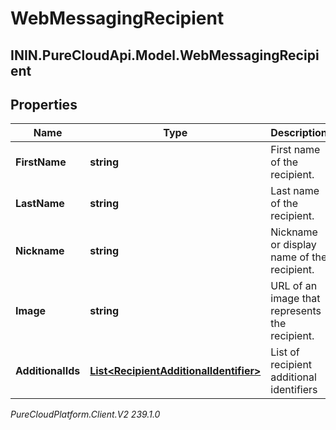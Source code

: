 # WebMessagingRecipient

## ININ.PureCloudApi.Model.WebMessagingRecipient

## Properties

|Name | Type | Description | Notes|
|------------ | ------------- | ------------- | -------------|
| **FirstName** | **string** | First name of the recipient. | [optional] |
| **LastName** | **string** | Last name of the recipient. | [optional] |
| **Nickname** | **string** | Nickname or display name of the recipient. | [optional] |
| **Image** | **string** | URL of an image that represents the recipient. | [optional] |
| **AdditionalIds** | [**List&lt;RecipientAdditionalIdentifier&gt;**](RecipientAdditionalIdentifier) | List of recipient additional identifiers | [optional] |



_PureCloudPlatform.Client.V2 239.1.0_
